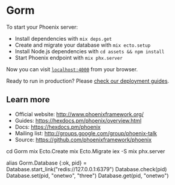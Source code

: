 # Gorm

To start your Phoenix server:

  * Install dependencies with `mix deps.get`
  * Create and migrate your database with `mix ecto.setup`
  * Install Node.js dependencies with `cd assets && npm install`
  * Start Phoenix endpoint with `mix phx.server`

Now you can visit [`localhost:4000`](http://localhost:4000) from your browser.

Ready to run in production? Please [check our deployment guides](https://hexdocs.pm/phoenix/deployment.html).

## Learn more

  * Official website: http://www.phoenixframework.org/
  * Guides: https://hexdocs.pm/phoenix/overview.html
  * Docs: https://hexdocs.pm/phoenix
  * Mailing list: http://groups.google.com/group/phoenix-talk
  * Source: https://github.com/phoenixframework/phoenix


cd Gorm
mix Ecto.Create
mix Ecto.Migrate
iex -S mix phx.server


alias Gorm.Database
{:ok, pid} =  Database.start_link("redis://127.0.0.1:6379")
Database.check(pid)
Database.set(pid, "onetwo", "three")
Database.get(pid, "onetwo")
